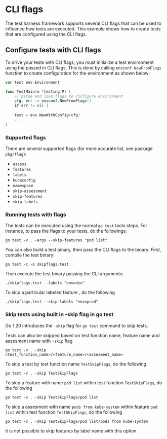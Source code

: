 
# CLI flags

The test harness framework supports several CLI flags that can be used to influence how tests are executed. This example shows how to create tests that are configured using the CLI flags.

## Configure tests with CLI flags

To drive your tests with CLI flags, you must initialize a test environment using the passed in CLI flags. This is done by calling `envconf.NewFromFlags` function to create configuration for the environment as shown below:

```go
var test env.Environment

func TestMain(m *testing.M) {
    // parse and load flags to configure environment
	cfg, err := envconf.NewFromFlags()
	if err != nil {
		
    test = env.NewWithConfig(cfg)
    ...
}
```

### Supported flags

There are several supported flags (for more accurate list, see package `pkg/flag`):

* `assess`
* `features`
* `labels`
* `kubeconfig`
* `namespace`
* `skip-assessment`
* `skip-features`
* `skip-labels`

### Running tests with flags

The tests can be executed using the normal `go test` tools steps. For instance, to pass the flags to your tests, do the followings:

```shell
go test -v . -args --skip-features "pod list"
```

You can also build a test binary, then pass the CLI flags to the binary. First, compile the test binary:

```shell
go test -c -o skipflags.test .
```

Then execute the test binary passing the CLI arguments:

```shell
./skipflags.test --labels "env=dev"
```

To skip a particular labeled feature , do the following

```shell
./skipflags.test --skip-labels "env=prod"
```

### Skip tests using built in -skip flag in go test 

Go 1.20 introduces the `-skip` flag for `go test` command to skip tests. 


Tests can also be skipped based on test function name, feature name and assesment name with `-skip` flag

```shell
go test -v . -skip <test_function_name>/<feature_name>/<assesment_name>
```

To skip a test by test function name `TestSkipFlags`, do the following

```shell
go test -v . -skip TestSkipFlags
```


To skip a feature with name `pod list` within test function `TestSkipFlags`, do the following

```shell
go test -v . -skip TestSkipFlags/pod list
```


To skip a assesment with name `pods from kube-system` within feature `pod list` within test function `TestSkipFlags`,  do the following

```shell
go test -v . -skip TestSkipFlags/pod list/pods from kube-system
```

It is not possible to skip features by label name with this option
